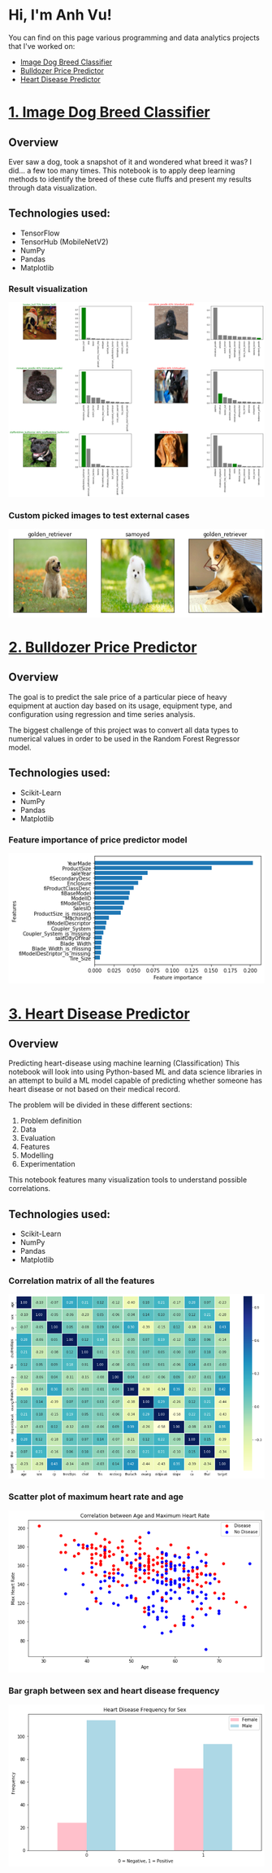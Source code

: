 # Hi, I'm Anh Vu! 

You can find on this page various programming and data analytics projects that I've worked on:
* [Image Dog Breed Classifier](https://phamou.github.io/My-Portfolio/#1-image-dog-breed-classifier)
* [Bulldozer Price Predictor](https://phamou.github.io/My-Portfolio/#2-bulldozer-price-predictor)
* [Heart Disease Predictor](https://phamou.github.io/My-Portfolio/#3-heart-disease-predictor)

# [1. Image Dog Breed Classifier](https://github.com/phamou/Image-Dog-Breed-Classifier/blob/master/good-boy-identifier.ipynb)
## Overview
Ever saw a dog, took a snapshot of it and wondered what breed it was? I did... a few too many times. This notebook is to apply deep learning methods to identify the breed of these cute fluffs and present my results through data visualization.

## Technologies used:
* TensorFlow
* TensorHub (MobileNetV2)
* NumPy
* Pandas
* Matplotlib

### Result visualization 
![](/images/result_data.png)

### Custom picked images to test external cases
![](/images/custom_results.png)


# [2. Bulldozer Price Predictor](https://github.com/phamou/Bulldozer-Price-Predictor/blob/master/bulldozer-price-regression.ipynb)
## Overview
The goal is to predict the sale price of a particular piece of heavy equipment at auction day based on its usage, equipment type, and configuration using regression and time series analysis. 

The biggest challenge of this project was to convert all data types to numerical values in order to be used in the Random Forest Regressor model.

## Technologies used:
* Scikit-Learn
* NumPy
* Pandas
* Matplotlib

### Feature importance of price predictor model
![](/images/feature_importance_bulldozer.png)


# [3. Heart Disease Predictor](https://github.com/phamou/Heart-Disease-Predictor/blob/master/heart-disease-classification.ipynb)
## Overview
Predicting heart-disease using machine learning (Classification)
This notebook will look into using Python-based ML and data science libraries in an attempt to build a ML model capable of predicting whether someone has heart disease or not based on their medical record.

The problem will be divided in these different sections:

1. Problem definition
2. Data
3. Evaluation
4. Features 
5. Modelling 
6. Experimentation

This notebook features many visualization tools to understand possible correlations.

## Technologies used:
* Scikit-Learn
* NumPy
* Pandas
* Matplotlib

### Correlation matrix of all the features
![](/images/correlation_matrix_heart_predictor.png)

### Scatter plot of maximum heart rate and age
![](/images/age_mhr_correlation.png)

### Bar graph between sex and heart disease frequency
![](/images/heart_disease_sex_frequency.png)
